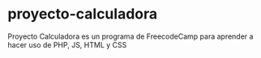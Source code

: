 # proyecto-calculadora
Proyecto Calculadora es un programa de FreecodeCamp para aprender a hacer uso de PHP, JS, HTML y CSS
